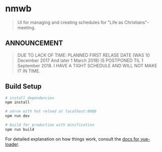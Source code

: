 # nmwb

> UI for managing and creating schedules for \"Life as Christians\"-meeting.

## ANNOUNCEMENT
> DUE TO LACK OF TIME: PLANNED FIRST RELASE DATE (WAS 10 December 2017 And later 1 March 2018) IS POSTPONED TIL 1 September 2018. I HAVE 
> A TIGHT SCHEDULE AND WILL NOT MAKE IT IN TIME.

## Build Setup

``` bash
# install dependencies
npm install

# serve with hot reload at localhost:8080
npm run dev

# build for production with minification
npm run build
```

For detailed explanation on how things work, consult the [docs for vue-loader](http://vuejs.github.io/vue-loader).
